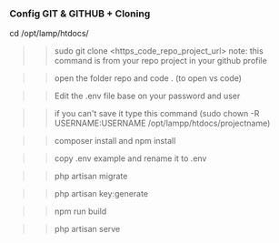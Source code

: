 ### Config GIT & GITHUB + Cloning

cd /opt/lamp/htdocs/

>>sudo git clone <https_code_repo_project_url> note: this command is from your repo project in your github profile

>> open the folder repo and code . (to open vs code)

>>Edit the .env file base on your password and user 

>>if you can't save it type this command (sudo chown -R USERNAME:USERNAME /opt/lampp/htdocs/projectname)

>>composer install and npm install

>>copy .env example and rename it to .env

>>php artisan migrate

>>php artisan key:generate

>>npm run build

>>php artisan serve
